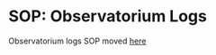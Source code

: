 # SOP: Observatorium Logs

<!-- TOC depthTo:2 -->

Observatorium logs SOP moved [here](https://github.com/rhobs/configuration/tree/main/docs)
